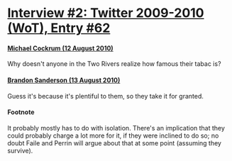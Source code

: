 # [Interview #2: Twitter 2009-2010 (WoT), Entry #62](https://www.theoryland.com/intvmain.php?i=2#62)

#### [Michael Cockrum (12 August 2010)](http://twitter.com/lamguin/status/21032930079)

Why doesn't anyone in the Two Rivers realize how famous their tabac is?

#### [Brandon Sanderson (13 August 2010)](http://twitter.com/BrandSanderson/status/21044196867)

Guess it's because it's plentiful to them, so they take it for granted.

#### Footnote

It probably mostly has to do with isolation. There's an implication that they could probably charge a lot more for it, if they were inclined to do so; no doubt Faile and Perrin will argue about that at some point (assuming they survive).

